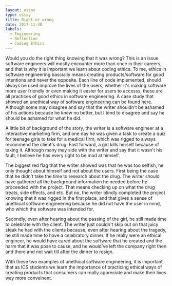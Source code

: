 ```yaml
---
layout: essay
type: essay
title: Right or wrong
date: 2017-11-30
labels:
  - Engineering
  - Reflection
  - Coding Ethics
---
```



  Would you do the right thing knowing that it was wrong? This is an issue software engineers will mostly encounter more than once in their careers, and that is why it is important we learn about coding ethics.
  To me, ethics in software engineering bascially means creating products/software for good intentions and never the opposite. Each line of code implemented, should always be used improve the lives of the users, whether it's making software more user friendly
  or even making it easier for users to accesss, these are all practices of good ethics in software engineering. A case study that showed an unethical way of software engineering can be found [here](https://medium.freecodecamp.org/the-code-im-still-ashamed-of-e4c021dff55e). Although some may
  disagree and say that the writer shouldn't be ashamed of his actions because he knew no better, but I tend to disagree and say he should be ashamed for what he did.
  
  A little bit of background of the story, the writer is a software engineer at a interactive marketing firm, and one day he was given a task to create a quiz for teenage girls to take for a medical firm, which was rigged to always recommend the client's drug. Fast forward, a girl kills herself because of taking it. Although many may side with the writer and say that it wasn't his fault, I believe he has every right to be mad at himself.
   
   The biggest red flag that the writer showed was that he was too selfish, he only thought about himself and not about the users. First being the case that he didn't take the time to research about the drug. The writer should have gathered all the background information he needed before he proceeded with the project. That means checking up on what the drug treats, side effects, and etc. But no, the writer blindly completed the project knowing that it was rigged in the first place, and that gives a sense of unethical software engineering because he did not have the user in mind, who which the software was intended for. 
   
   Secondly, even after hearing about the passing of the girl, he still made time to celebrate with the client. The writer just couldn't skip out on that juicy steak he had with the clients because, even after hearing about the tragedy, he still made time to have a celebratory dinner. If he really were an ethical engineer, he would have cared about the software that he created and the harm that it was pose to cause, and he would've left the company right then and there and not wait till after the dinner to resign. 
   
   With these two examples of unethical software engineering, it is important that as ICS students we learn the importance of practicing ethical ways of creating products that consumers can really appreciate and make their lives way more conveinent.

